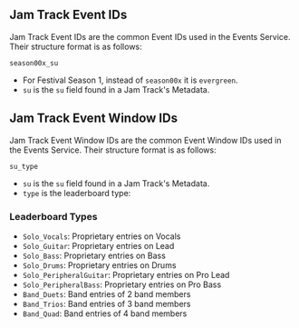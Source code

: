 ## Jam Track Event IDs

Jam Track Event IDs are the common Event IDs used in the Events Service. Their structure format is as follows:

`season00x_su`

- For Festival Season 1, instead of `season00x` it is `evergreen`.
- `su` is the `su` field found in a Jam Track's Metadata.

## Jam Track Event Window IDs

Jam Track Event Window IDs are the common Event Window IDs used in the Events Service. Their structure format is as follows:

`su_type`

- `su` is the `su` field found in a Jam Track's Metadata.
- `type` is the leaderboard type:

### Leaderboard Types

- `Solo_Vocals`: Proprietary entries on Vocals
- `Solo_Guitar`: Proprietary entries on Lead
- `Solo_Bass`: Proprietary entries on Bass
- `Solo_Drums`: Proprietary entries on Drums
- `Solo_PeripheralGuitar`: Proprietary entries on Pro Lead
- `Solo_PeripheralBass`: Proprietary entries on Pro Bass
- `Band_Duets`: Band entries of 2 band members
- `Band_Trios`: Band entries of 3 band members
- `Band_Quad`: Band entries of 4 band members
